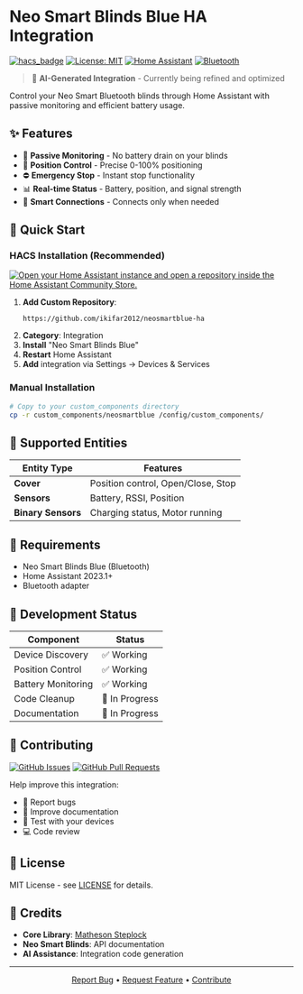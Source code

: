 # Neo Smart Blinds Blue HA Integration

[![hacs_badge](https://img.shields.io/badge/HACS-Custom-orange.svg)](https://github.com/custom-components/hacs)
[![License: MIT](https://img.shields.io/badge/License-MIT-yellow.svg)](https://opensource.org/licenses/MIT)
[![Home Assistant](https://img.shields.io/badge/Home%20Assistant-2025.6+-blue.svg)](https://www.home-assistant.io)
[![Bluetooth](https://img.shields.io/badge/Bluetooth-BLE-informational.svg)](https://esphome.io/components/bluetooth_proxy.html)

> 🤖 **AI-Generated Integration** - Currently being refined and optimized

Control your Neo Smart Bluetooth blinds through Home Assistant with passive monitoring and efficient battery usage.

## ✨ Features

- 🔋 **Passive Monitoring** - No battery drain on your blinds
- 🎯 **Position Control** - Precise 0-100% positioning
- ⛔ **Emergency Stop** - Instant stop functionality
- 📊 **Real-time Status** - Battery, position, and signal strength
- 🔗 **Smart Connections** - Connects only when needed

## 🚀 Quick Start

### HACS Installation (Recommended)

[![Open your Home Assistant instance and open a repository inside the Home Assistant Community Store.](https://my.home-assistant.io/badges/hacs_repository.svg)](https://my.home-assistant.io/redirect/hacs_repository/?owner=ikifar2012&repository=neosmartblue-ha&category=integration)

1. **Add Custom Repository**:
   ```
   https://github.com/ikifar2012/neosmartblue-ha
   ```
2. **Category**: Integration
3. **Install** "Neo Smart Blinds Blue"
4. **Restart** Home Assistant
5. **Add** integration via Settings → Devices & Services

### Manual Installation

```bash
# Copy to your custom_components directory
cp -r custom_components/neosmartblue /config/custom_components/
```

## 📱 Supported Entities

| Entity Type | Features |
|-------------|----------|
| **Cover** | Position control, Open/Close, Stop |
| **Sensors** | Battery, RSSI, Position |
| **Binary Sensors** | Charging status, Motor running |

## 🔧 Requirements

- Neo Smart Blinds Blue (Bluetooth)
- Home Assistant 2023.1+
- Bluetooth adapter

## 🚧 Development Status

| Component | Status |
|-----------|--------|
| Device Discovery | ✅ Working |
| Position Control | ✅ Working |
| Battery Monitoring | ✅ Working |
| Code Cleanup | 🔄 In Progress |
| Documentation | 🔄 In Progress |

## 🤝 Contributing

[![GitHub Issues](https://img.shields.io/github/issues/ikifar2012/neosmartblue-ha)](https://github.com/ikifar2012/neosmartblue-ha/issues)
[![GitHub Pull Requests](https://img.shields.io/github/issues-pr/ikifar2012/neosmartblue-ha)](https://github.com/ikifar2012/neosmartblue-ha/pulls)

Help improve this integration:
- 🐛 Report bugs
- 📝 Improve documentation
- 🧪 Test with your devices
- 💻 Code review

## 📄 License

MIT License - see [LICENSE](LICENSE) for details.

## 🙏 Credits

- **Core Library**: [Matheson Steplock](https://github.com/ikifar2012)
- **Neo Smart Blinds**: API documentation
- **AI Assistance**: Integration code generation

---

<p align="center">
  <a href="https://github.com/ikifar2012/neosmartblue-ha/issues">Report Bug</a> •
  <a href="https://github.com/ikifar2012/neosmartblue-ha/issues">Request Feature</a> •
  <a href="#contributing">Contribute</a>
</p>
